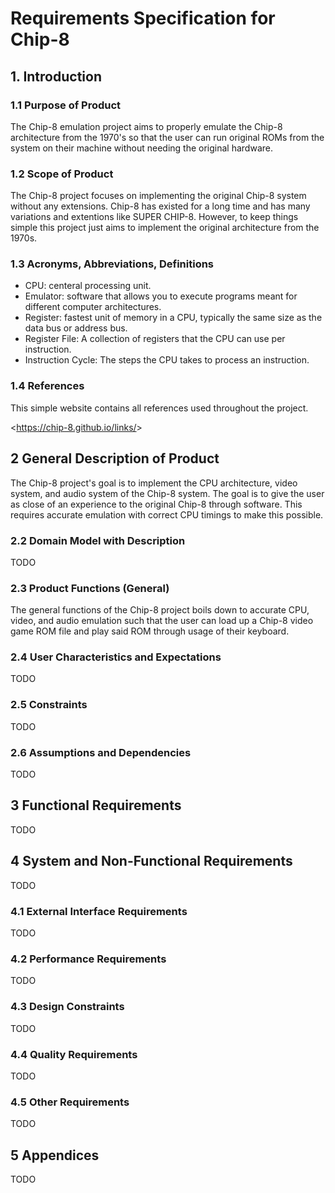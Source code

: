 <!--
SPDX-FileCopyrightText: 2023 Jason Pena <jasonpena@awkless.com>
SPDX-License-Identifier: MIT
-->

# Requirements Specification for Chip-8

## 1. Introduction

### 1.1 Purpose of Product

The Chip-8 emulation project aims to properly emulate the Chip-8 architecture
from the 1970's so that the user can run original ROMs from the system on
their machine without needing the original hardware.

### 1.2 Scope of Product

The Chip-8 project focuses on implementing the original Chip-8 system
without any extensions. Chip-8 has existed for a long time and has many
variations and extentions like SUPER CHIP-8. However, to keep things simple
this project just aims to implement the original architecture from the 1970s.

### 1.3 Acronyms, Abbreviations, Definitions

- CPU: centeral processing unit.
- Emulator: software that allows you to execute programs meant for
  different computer architectures.
- Register: fastest unit of memory in a CPU, typically the same size as the data
  bus or address bus.
- Register File: A collection of registers that the CPU can use per instruction.
- Instruction Cycle: The steps the CPU takes to process an instruction.

### 1.4 References

This simple website contains all references used throughout the project.

\<<https://chip-8.github.io/links/>\>

## 2 General Description of Product

The Chip-8 project's goal is to implement the CPU architecture, video system,
and audio system of the Chip-8 system. The goal is to give the user as close
of an experience to the original Chip-8 through software. This requires
accurate emulation with correct CPU timings to make this possible.

### 2.2 Domain Model with Description

TODO

### 2.3 Product Functions (General)

The general functions of the Chip-8 project boils down to accurate CPU, video,
and audio emulation such that the user can load up a Chip-8 video game ROM
file and play said ROM through usage of their keyboard.

### 2.4 User Characteristics and Expectations

TODO

### 2.5 Constraints

TODO

### 2.6 Assumptions and Dependencies

TODO

## 3 Functional Requirements

TODO

## 4 System and Non-Functional Requirements

TODO

### 4.1 External Interface Requirements

TODO

### 4.2 Performance Requirements

TODO

### 4.3 Design Constraints

TODO

### 4.4 Quality Requirements

TODO

### 4.5 Other Requirements

TODO

## 5 Appendices

TODO
